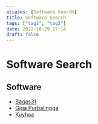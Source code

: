 ```yaml
---
aliases: [Software Search]
title: Software Search
tags: ["tag1", "tag2"]
date: 2022-10-29 17:14
draft: false
---
```


# Software Search

## Software

- [Bagas31](https://www.bagas31.info/)
- [Giga Purbalingga](https://gigapurbalingga.net/)
- [Kuyhaa](https://www.kuyhaa-me.com/)
